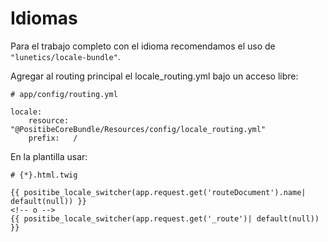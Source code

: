 Idiomas
=======

Para el trabajo completo con el idioma recomendamos el uso de `"lunetics/locale-bundle"`.

Agregar al routing principal el locale_routing.yml bajo un acceso libre:

    # app/config/routing.yml

    locale:
        resource: "@PositibeCoreBundle/Resources/config/locale_routing.yml"
        prefix:   /

En la plantilla usar:

    # {*}.html.twig

    {{ positibe_locale_switcher(app.request.get('routeDocument').name| default(null)) }}
    <!-- o -->
    {{ positibe_locale_switcher(app.request.get('_route')| default(null)) }}
